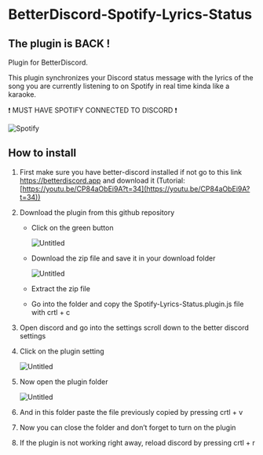 # **BetterDiscord-Spotify-Lyrics-Status**

## **The plugin is BACK !**

Plugin for BetterDiscord.

This plugin synchronizes your Discord status message with the lyrics of the song you are currently listening to on Spotify in real time kinda like a karaoke. <br/>

❗ MUST HAVE SPOTIFY CONNECTED TO DISCORD ❗

![Spotify](https://cdn.discordapp.com/attachments/951036256316452894/976908931744014376/Spotify.gif)

## **How to install**

1. First make sure you have better-discord installed if not go to this link https://betterdiscord.app and download it (Tutorial: [https://youtu.be/CP84aObEi9A?t=34](https://youtu.be/CP84aObEi9A?t=34))
2. Download the plugin from this github repository
    -  Click on the green button
        
        ![Untitled](https://cdn.discordapp.com/attachments/951036256316452894/976908452574154822/Untitled.png)
        
    - Download the zip file and save it in your download folder
        
        ![Untitled](https://cdn.discordapp.com/attachments/951036256316452894/976908452892901436/Untitled_1.png)
        
    - Extract the zip file 
    - Go into the folder and copy the Spotify-Lyrics-Status.plugin.js file with crtl + c
3. Open discord and go into the settings scroll down to the better discord settings
4. Click on the plugin setting
    
    ![Untitled](https://cdn.discordapp.com/attachments/951036256316452894/976908453404622869/Untitled_2.png)
    
5. Now open the plugin folder 
    
    ![Untitled](https://cdn.discordapp.com/attachments/951036256316452894/976908453740171295/Untitled_3.png)
    
6. And in this folder paste the file previously copied by pressing crtl + v
7. Now you can close the folder and don’t forget to turn on the plugin
8. If the plugin is not working right away, reload discord by pressing crtl + r